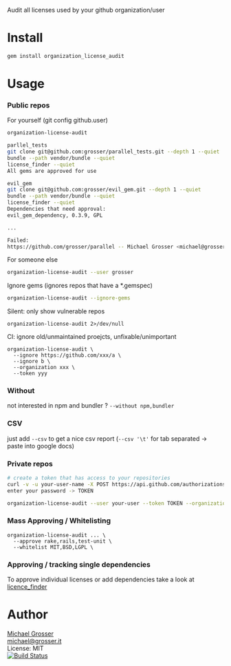 Audit all licenses used by your github organization/user

Install
=======

```Bash
gem install organization_license_audit
```

Usage
=====

### Public repos
For yourself (git config github.user)
```Bash
organization-license-audit

parllel_tests
git clone git@github.com:grosser/parallel_tests.git --depth 1 --quiet
bundle --path vendor/bundle --quiet
license_finder --quiet
All gems are approved for use

evil_gem
git clone git@github.com:grosser/evil_gem.git --depth 1 --quiet
bundle --path vendor/bundle --quiet
license_finder --quiet
Dependencies that need approval:
evil_gem_dependency, 0.3.9, GPL

...

Failed:
https://github.com/grosser/parallel -- Michael Grosser <michael@grosser.it>
```

For someone else
```Bash
organization-license-audit --user grosser
```

Ignore gems (ignores repos that have a *.gemspec)
```Bash
organization-license-audit --ignore-gems
```

Silent:  only show vulnerable repos
```
organization-license-audit 2>/dev/null
```

CI: ignore old/unmaintained proejcts, unfixable/unimportant
```
organization-license-audit \
  --ignore https://github.com/xxx/a \
  --ignore b \
  --organization xxx \
  --token yyy
```

### Without
not interested in npm and bundler ?
`--without npm,bundler`

### CSV
just add `--csv` to get a nice csv report (`--csv '\t'` for tab separated -> paste into google docs)

### Private repos

```Bash
# create a token that has access to your repositories
curl -v -u your-user-name -X POST https://api.github.com/authorizations --data '{"scopes":["repo"]}'
enter your password -> TOKEN

organization-license-audit --user your-user --token TOKEN --organization your-organization
```

### Mass Approving / Whitelisting
```
organization-license-audit ... \
  --approve rake,rails,test-unit \
  --whitelist MIT,BSD,LGPL \
```

### Approving / tracking single dependencies

To approve individual licenses or add dependencies take a look at [licence_finder](https://github.com/pivotal/LicenseFinder)

Author
======
[Michael Grosser](http://grosser.it)<br/>
michael@grosser.it<br/>
License: MIT<br/>
[![Build Status](https://travis-ci.org/grosser/organization_license_audit.png)](https://travis-ci.org/grosser/organization_license_audit)
